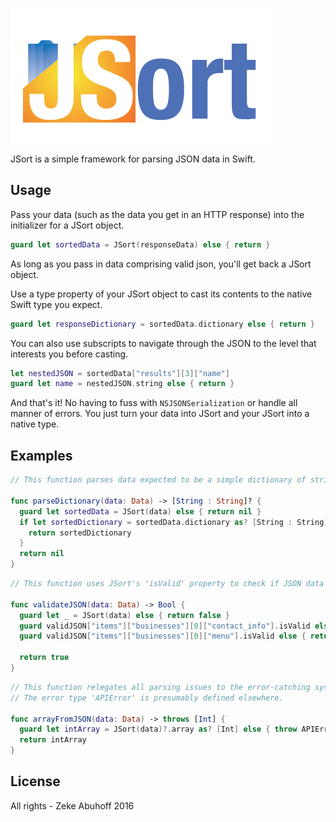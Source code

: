 ![Logo](JSortLogo.png)

JSort is a simple framework for parsing JSON data in Swift.

## Usage
Pass your data (such as the data you get in an HTTP response) into the initializer for a JSort object.
```swift
guard let sortedData = JSort(responseData) else { return }
```
As long as you pass in data comprising valid json, you'll get back a JSort object.

Use a type property of your JSort object to cast its contents to the native Swift type you expect.
```swift
guard let responseDictionary = sortedData.dictionary else { return }
```
You can also use subscripts to navigate through the JSON to the level that interests you before casting.
```swift
let nestedJSON = sortedData["results"][3]["name"]
guard let name = nestedJSON.string else { return }
```
And that's it! No having to fuss with `NSJSONSerialization` or handle all manner of errors. You just turn your data into JSort and your JSort into a native type.

## Examples
```swift
// This function parses data expected to be a simple dictionary of strings.

func parseDictionary(data: Data) -> [String : String]? {
  guard let sortedData = JSort(data) else { return nil }
  if let sortedDictionary = sortedData.dictionary as? [String : String] {
    return sortedDictionary
  }
  return nil
}
```
```swift
// This function uses JSort's 'isValid' property to check if JSON data matches the expected structure.

func validateJSON(data: Data) -> Bool {
  guard let _ = JSort(data) else { return false }
  guard validJSON["items"]["businesses"][0]["contact_info"].isValid else { return false }
  guard validJSON["items"]["businesses"][0]["menu"].isValid else { return false }

  return true
}
```
```swift
// This function relegates all parsing issues to the error-catching system.
// The error type 'APIError' is presumably defined elsewhere.

func arrayFromJSON(data: Data) -> throws [Int] {
  guard let intArray = JSort(data)?.array as? [Int] else { throw APIError.parsing }
  return intArray
}
```

## License
All rights - Zeke Abuhoff 2016
